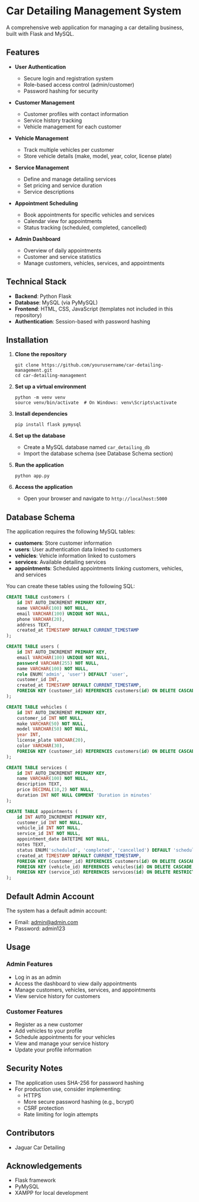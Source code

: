 # Car Detailing Management System

A comprehensive web application for managing a car detailing business, built with Flask and MySQL.

## Features

- **User Authentication**
  - Secure login and registration system
  - Role-based access control (admin/customer)
  - Password hashing for security

- **Customer Management**
  - Customer profiles with contact information
  - Service history tracking
  - Vehicle management for each customer

- **Vehicle Management**
  - Track multiple vehicles per customer
  - Store vehicle details (make, model, year, color, license plate)

- **Service Management**
  - Define and manage detailing services
  - Set pricing and service duration
  - Service descriptions

- **Appointment Scheduling**
  - Book appointments for specific vehicles and services
  - Calendar view for appointments
  - Status tracking (scheduled, completed, cancelled)

- **Admin Dashboard**
  - Overview of daily appointments
  - Customer and service statistics
  - Manage customers, vehicles, services, and appointments

## Technical Stack

- **Backend**: Python Flask
- **Database**: MySQL (via PyMySQL)
- **Frontend**: HTML, CSS, JavaScript (templates not included in this repository)
- **Authentication**: Session-based with password hashing

## Installation

1. **Clone the repository**
   ```
   git clone https://github.com/yourusername/car-detailing-management.git
   cd car-detailing-management
   ```

2. **Set up a virtual environment**
   ```
   python -m venv venv
   source venv/bin/activate  # On Windows: venv\Scripts\activate
   ```

3. **Install dependencies**
   ```
   pip install flask pymysql
   ```

4. **Set up the database**
   - Create a MySQL database named `car_detailing_db`
   - Import the database schema (see Database Schema section)

5. **Run the application**
   ```
   python app.py
   ```

6. **Access the application**
   - Open your browser and navigate to `http://localhost:5000`

## Database Schema

The application requires the following MySQL tables:

- **customers**: Store customer information
- **users**: User authentication data linked to customers
- **vehicles**: Vehicle information linked to customers
- **services**: Available detailing services
- **appointments**: Scheduled appointments linking customers, vehicles, and services

You can create these tables using the following SQL:

```sql
CREATE TABLE customers (
    id INT AUTO_INCREMENT PRIMARY KEY,
    name VARCHAR(100) NOT NULL,
    email VARCHAR(100) UNIQUE NOT NULL,
    phone VARCHAR(20),
    address TEXT,
    created_at TIMESTAMP DEFAULT CURRENT_TIMESTAMP
);

CREATE TABLE users (
    id INT AUTO_INCREMENT PRIMARY KEY,
    email VARCHAR(100) UNIQUE NOT NULL,
    password VARCHAR(255) NOT NULL,
    name VARCHAR(100) NOT NULL,
    role ENUM('admin', 'user') DEFAULT 'user',
    customer_id INT,
    created_at TIMESTAMP DEFAULT CURRENT_TIMESTAMP,
    FOREIGN KEY (customer_id) REFERENCES customers(id) ON DELETE CASCADE
);

CREATE TABLE vehicles (
    id INT AUTO_INCREMENT PRIMARY KEY,
    customer_id INT NOT NULL,
    make VARCHAR(50) NOT NULL,
    model VARCHAR(50) NOT NULL,
    year INT,
    license_plate VARCHAR(20),
    color VARCHAR(30),
    FOREIGN KEY (customer_id) REFERENCES customers(id) ON DELETE CASCADE
);

CREATE TABLE services (
    id INT AUTO_INCREMENT PRIMARY KEY,
    name VARCHAR(100) NOT NULL,
    description TEXT,
    price DECIMAL(10,2) NOT NULL,
    duration INT NOT NULL COMMENT 'Duration in minutes'
);

CREATE TABLE appointments (
    id INT AUTO_INCREMENT PRIMARY KEY,
    customer_id INT NOT NULL,
    vehicle_id INT NOT NULL,
    service_id INT NOT NULL,
    appointment_date DATETIME NOT NULL,
    notes TEXT,
    status ENUM('scheduled', 'completed', 'cancelled') DEFAULT 'scheduled',
    created_at TIMESTAMP DEFAULT CURRENT_TIMESTAMP,
    FOREIGN KEY (customer_id) REFERENCES customers(id) ON DELETE CASCADE,
    FOREIGN KEY (vehicle_id) REFERENCES vehicles(id) ON DELETE CASCADE,
    FOREIGN KEY (service_id) REFERENCES services(id) ON DELETE RESTRICT
);
```

## Default Admin Account

The system has a default admin account:
- Email: admin@admin.com
- Password: admin123 

## Usage

### Admin Features
- Log in as an admin
- Access the dashboard to view daily appointments
- Manage customers, vehicles, services, and appointments
- View service history for customers

### Customer Features
- Register as a new customer
- Add vehicles to your profile
- Schedule appointments for your vehicles
- View and manage your service history
- Update your profile information

## Security Notes

- The application uses SHA-256 for password hashing
- For production use, consider implementing:
  - HTTPS
  - More secure password hashing (e.g., bcrypt)
  - CSRF protection
  - Rate limiting for login attempts

## Contributors

- Jaguar Car Detailing

## Acknowledgements

- Flask framework
- PyMySQL
- XAMPP for local development